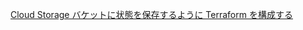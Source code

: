 [Cloud Storage バケットに状態を保存するように Terraform を構成する](https://cloud.google.com/architecture/managing-infrastructure-as-code?utm_source=youtube&utm_medium=unpaidsoc&utm_campaign=CDR_mao_gcp_ce93fpqrkck_ServerlessExpeditions_040821&utm_content=description#configuring_terraform_to_store_state_in_a_cloud_storage_bucket)
